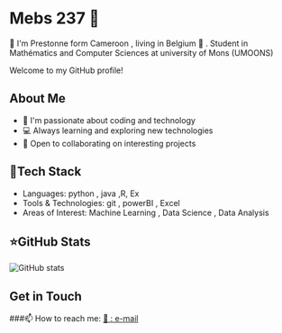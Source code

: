 # Mebs 237 👋

👋 I'm Prestonne form Cameroon , living in Belgium 🍟 . Student in Mathématics and Computer Sciences at university of Mons (UMOONS) 

Welcome to my GitHub profile!

## About Me
- 🌱 I'm passionate about coding and technology
- 💻 Always learning and exploring new technologies
- 🤝 Open to collaborating on interesting projects

## 🧰Tech Stack
- Languages: python , java ,R, Ex
- Tools & Technologies: git , powerBI , Excel
- Areas of Interest: Machine Learning , Data Science , Data Analysis

## ⭐GitHub Stats
![GitHub stats](https://github-readme-stats.vercel.app/api?username=mebs237&show_icons=true&theme=dracula)


## Get in Touch
###📫 How to reach me:
[📧 : e-mail](mailto:Prestonne.MebouKoagne@student.umons.ac.be)

<!--
Fun fact: This README is displayed on my GitHub profile because it's in a repository named after my username!
-->

